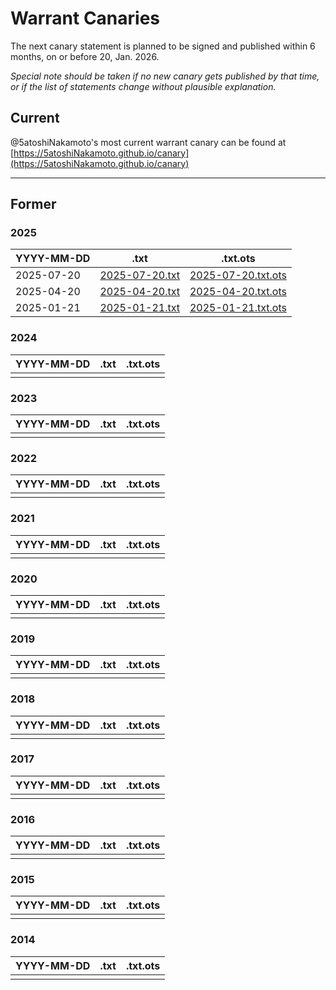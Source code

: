 # Warrant Canaries

The next canary statement is planned to be signed and published within 6 months, on or before 20, Jan. 2026.

*Special note should be taken if no new canary gets published by that time, or if the list of statements change without plausible explanation.*

## Current

@5atoshiNakamoto's most current warrant canary can be found at [https://5atoshiNakamoto.github.io/canary](https://5atoshiNakamoto.github.io/canary)


***



## Former

### 2025

| YYYY-MM-DD | .txt | .txt.ots |
| --- | --- | --- |
| 2025-07-20 | [2025-07-20.txt](./2025-07-20.txt) | [2025-07-20.txt.ots](./2025-07-20.txt.ots) |
| 2025-04-20 | [2025-04-20.txt](./2025-04-20.txt) | [2025-04-20.txt.ots](./2025-04-20.txt.ots) |
| 2025-01-21 | [2025-01-21.txt](./2025-01-21.txt) | [2025-01-21.txt.ots](./2025-01-21.txt.ots) |

### 2024

| YYYY-MM-DD | .txt | .txt.ots |
| --- | --- | --- |
| | |

### 2023

| YYYY-MM-DD | .txt | .txt.ots |
| --- | --- | --- |
| | |

### 2022

| YYYY-MM-DD | .txt | .txt.ots |
| --- | --- | --- |
| | |

### 2021

| YYYY-MM-DD | .txt | .txt.ots |
| --- | --- | --- |
| | |

### 2020

| YYYY-MM-DD | .txt | .txt.ots |
| --- | --- | --- |
| | |

### 2019

| YYYY-MM-DD | .txt | .txt.ots |
| --- | --- | --- |
| | |

### 2018

| YYYY-MM-DD | .txt | .txt.ots |
| --- | --- | --- |
| | |

### 2017

| YYYY-MM-DD | .txt | .txt.ots |
| --- | --- | --- |
| | |

### 2016

| YYYY-MM-DD | .txt | .txt.ots |
| --- | --- | --- |
| | |

### 2015

| YYYY-MM-DD | .txt | .txt.ots |
| --- | --- | --- |
| | |

### 2014

| YYYY-MM-DD | .txt | .txt.ots |
| --- | --- | --- |
| | |
